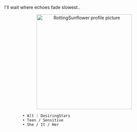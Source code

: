 
I'll wait where echoes fade slowest.. 

<p align="center">
  <img src="https://avatars.githubusercontent.com/u/218754534?v=4" alt="RottingSunflower profile picture" width="300"/>
</p>

            • Alt : DesiringStars
            • Teen / Sensitive
            • She / It / Her
